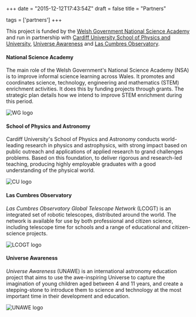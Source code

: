 +++
date = "2015-12-12T17:43:54Z"
draft = false
title = "Partners"

tags = ['partners']
+++

This project is funded by the [Welsh Government National Science Academy](http://gov.wales/topics/science-and-technology/science/national-science-academy/?lang=en) and run in partnership with [Cardiff University School of Physics and University](https://www.astro.cf.ac.uk), [Universe Awareness](http://www.unawe.org) and [Las Cumbres Observatory](http://www.lcogt.net).


#### National Science Academy

The main role of the Welsh Government's National Science Academy (NSA) is to improve informal science learning across Wales. It promotes and coordinates science, technology, engineering and mathematics (STEM) enrichment activities. It does this by funding projects through grants. The strategic plan details how we intend to improve STEM enrichment during this period.

![WG logo](/images/WG_logo.png)

#### School of Physics and Astronomy

Cardiff University's School of Physics and Astronomy conducts world-leading research in physics and astrophysics, with strong impact based on public outreach and applications of applied research to grand challenges problems. Based on this foundation, to deliver rigorous and research-led teaching, producing highly employable graduates with a good understanding of the physical world.

![CU logo](/images/cardiffuniversitylogo.jpg) 

#### Las Cumbres Observatory

*Las Cumbres Observatory Global Telescope Network* (LCOGT) is an integrated set of robotic telescopes, distributed around the world. The network is available for use by both professional and citizen science, including telescope time for schools and a range of educational and citizen-science projects.

![LCOGT logo](/images/lcogt_logo.png)

#### Universe Awareness

*Universe Awareness* (UNAWE) is an international astronomy education project that aims to use the awe-inspiring Universe to capture the imagination of young children aged between 4 and 11 years, and create a stepping-stone to introduce them to science and technology at the most important time in their development and education.

![UNAWE logo](/images/unawe_logo.jpg)

<script>
  (function(i,s,o,g,r,a,m){i['GoogleAnalyticsObject']=r;i[r]=i[r]||function(){
  (i[r].q=i[r].q||[]).push(arguments)},i[r].l=1*new Date();a=s.createElement(o),
  m=s.getElementsByTagName(o)[0];a.async=1;a.src=g;m.parentNode.insertBefore(a,m)
  })(window,document,'script','https://www.google-analytics.com/analytics.js','ga');

  ga('create', 'UA-82677354-1', 'auto');
  ga('send', 'pageview');

</script>